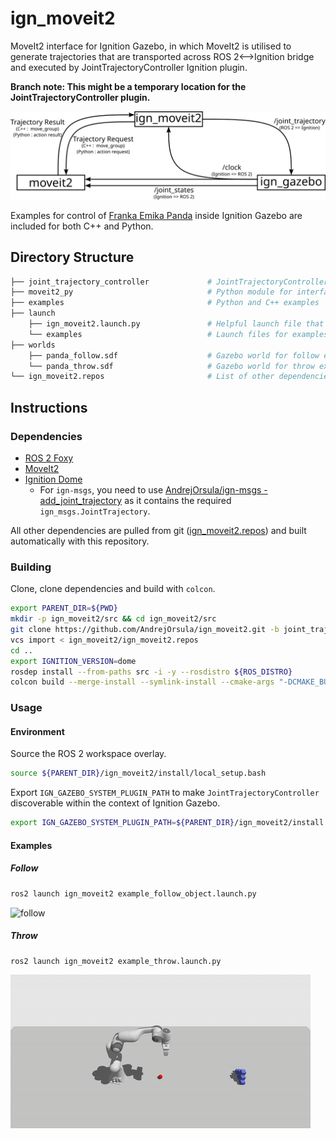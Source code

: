 # ign_moveit2

MoveIt2 interface for Ignition Gazebo, in which MoveIt2 is utilised to generate trajectories that are transported across ROS 2<-->Ignition bridge and executed by JointTrajectoryController Ignition plugin.

**Branch note: This might be a temporary location for the JointTrajectoryController plugin.**

![ign_moveit2_communication_scheme](_graphics/ign_moveit2_communication.svg)

Examples for control of [Franka Emika Panda](https://github.com/AndrejOrsula/panda_ign.git) inside Ignition Gazebo are included for both C++ and Python.

## Directory Structure

```bash
├── joint_trajectory_controller             # JointTrajectoryController plugin for Ignition
├── moveit2_py                              # Python module for interfacing with MoveIt2 (temporary substitute for moveit_commander)
├── examples                                # Python and C++ examples
├── launch
    ├── ign_moveit2.launch.py               # Helpful launch file that starts up MoveIt2 move_group action server and bridges between ROS 2 and Ignition
    └── examples                            # Launch files for examples
├── worlds
    ├── panda_follow.sdf                    # Gazebo world for follow examples
    └── panda_throw.sdf                     # Gazebo world for throw example
└── ign_moveit2.repos                       # List of other dependencies created for `ign_moveit2`
```

## Instructions

### Dependencies

- [ROS 2 Foxy](https://index.ros.org/doc/ros2/Installation/Foxy)
- [MoveIt2](https://moveit.ros.org/install-moveit2/source)
- [Ignition Dome](https://ignitionrobotics.org/docs/dome/install)
  - For `ign-msgs`, you need to use [AndrejOrsula/ign-msgs - add_joint_trajectory](https://github.com/AndrejOrsula/ign-msgs/tree/add_joint_trajectory) as it contains the required `ign_msgs.JointTrajectory`.

All other dependencies are pulled from git ([ign_moveit2.repos](ign_moveit2.repos)) and built automatically with this repository.

### Building

Clone, clone dependencies and build with `colcon`.

```bash
export PARENT_DIR=${PWD}
mkdir -p ign_moveit2/src && cd ign_moveit2/src
git clone https://github.com/AndrejOrsula/ign_moveit2.git -b joint_trajectory_controller
vcs import < ign_moveit2/ign_moveit2.repos
cd ..
export IGNITION_VERSION=dome
rosdep install --from-paths src -i -y --rosdistro ${ROS_DISTRO}
colcon build --merge-install --symlink-install --cmake-args "-DCMAKE_BUILD_TYPE=Release"
```

### Usage

#### Environment

Source the ROS 2 workspace overlay.

```bash
source ${PARENT_DIR}/ign_moveit2/install/local_setup.bash
```

Export `IGN_GAZEBO_SYSTEM_PLUGIN_PATH` to make `JointTrajectoryController` discoverable within the context of Ignition Gazebo.

```bash
export IGN_GAZEBO_SYSTEM_PLUGIN_PATH=${PARENT_DIR}/ign_moveit2/install:${IGN_GAZEBO_SYSTEM_PLUGIN_PATH}
```

#### Examples

##### Follow

```bash
ros2 launch ign_moveit2 example_follow_object.launch.py
```

![follow](_graphics/ign_moveit2_follow.gif)

##### Throw

```bash
ros2 launch ign_moveit2 example_throw.launch.py
```

![throw](_graphics/ign_moveit2_throw.gif)
